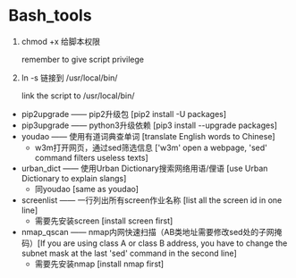 # Bash_tools

1. chmod +x 给脚本权限

   remember to give script privilege

2. ln -s 链接到 /usr/local/bin/

   link the script to /usr/local/bin/

- pip2upgrade —— pip2升级包 [pip2 install -U packages] 
- pip3upgrade —— python3升级依赖 [pip3 install --upgrade packages]
- youdao —— 使用有道词典查单词 [translate English words to Chinese]
  - w3m打开网页，通过sed筛选信息 ['w3m' open a webpage, 'sed' command filters useless texts]
- urban_dict —— 使用Urban Dictionary搜索网络用语/俚语 [use Urban Dictionary to explain slangs]
  - 同youdao [same as youdao]
- screenlist —— 一行列出所有screen作业名称 [list all the screen id in one line]
  - 需要先安装screen [install screen first]
- nmap_qscan —— nmap内网快速扫描（AB类地址需要修改sed处的子网掩码）[If you are using class A or class B address, you have to change the subnet mask at the last 'sed' command in the second line]
  - 需要先安装nmap [install nmap first]